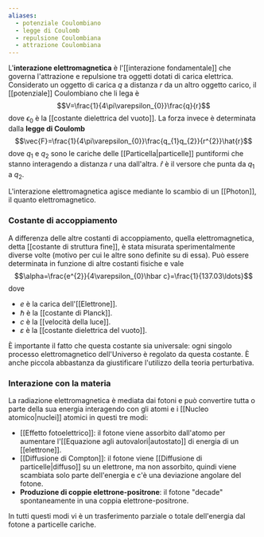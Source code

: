 ```yaml
---
aliases:
  - potenziale Coulombiano
  - legge di Coulomb
  - repulsione Coulombiana
  - attrazione Coulombiana
---
```

L'**interazione elettromagnetica** è l'[[interazione fondamentale]] che governa l'attrazione e repulsione tra oggetti dotati di carica elettrica. Considerato un oggetto di carica $q$ a distanza $r$ da un altro oggetto carico, il [[potenziale]] Coulombiano che li lega è
$$V=\frac{1}{4\pi\varepsilon_{0}}\frac{q}{r}$$
dove $\epsilon_{0}$ è la [[costante dielettrica del vuoto]]. La forza invece è determinata dalla **legge di Coulomb**
$$\vec{F}=\frac{1}{4\pi\varepsilon_{0}}\frac{q_{1}q_{2}}{r^{2}}\hat{r}$$
dove $q_{1}$ e $q_{2}$ sono le cariche delle [[Particella|particelle]] puntiformi che stanno interagendo a distanza $r$ una dall'altra. $\hat{r}$ è il versore che punta da $q_{1}$ a $q_{2}$.

L'interazione elettromagnetica agisce mediante lo scambio di un [[Photon]], il quanto elettromagnetico.
### Costante di accoppiamento
A differenza delle altre costanti di accoppiamento, quella elettromagnetica, detta [[costante di struttura fine]], è stata misurata sperimentalmente diverse volte (motivo per cui le altre sono definite su di essa). Può essere determinata in funzione di altre costanti fisiche e vale
$$\alpha=\frac{e^{2}}{4\varepsilon_{0}\hbar c}=\frac{1}{137.03\ldots}$$
dove
- $e$ è la carica dell'[[Elettrone]].
- $\hbar$ è la [[costante di Planck]].
- $c$ è la [[velocità della luce]].
- $\varepsilon$ è la [[costante dielettrica del vuoto]].

È importante il fatto che questa costante sia universale: ogni singolo processo elettromagnetico dell'Universo è regolato da questa costante. È anche piccola abbastanza da giustificare l'utilizzo della teoria perturbativa.
### Interazione con la materia
La radiazione elettromagnetica è mediata dai fotoni e può convertire tutta o parte della sua energia interagendo con gli atomi e i [[Nucleo atomico|nuclei]] atomici in questi tre modi:
- [[Effetto fotoelettrico]]: il fotone viene assorbito dall'atomo per aumentare l'[[Equazione agli autovalori|autostato]] di energia di un [[elettrone]].
- [[Diffusione di Compton]]: il fotone viene [[Diffusione di particelle|diffuso]] su un elettrone, ma non assorbito, quindi viene scambiata solo parte dell'energia e c'è una deviazione angolare del fotone.
- **Produzione di coppie elettrone-positrone**: il fotone "decade" spontaneamente in una coppia elettrone-positrone.

In tutti questi modi vi è un trasferimento parziale o totale dell'energia dal fotone a particelle cariche.
